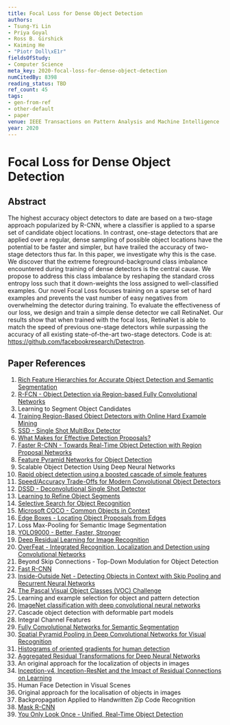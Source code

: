 ```yaml
---
title: Focal Loss for Dense Object Detection
authors:
- Tsung-Yi Lin
- Priya Goyal
- Ross B. Girshick
- Kaiming He
- "Piotr Doll\xE1r"
fieldsOfStudy:
- Computer Science
meta_key: 2020-focal-loss-for-dense-object-detection
numCitedBy: 8398
reading_status: TBD
ref_count: 45
tags:
- gen-from-ref
- other-default
- paper
venue: IEEE Transactions on Pattern Analysis and Machine Intelligence
year: 2020
---
```


# Focal Loss for Dense Object Detection

## Abstract

The highest accuracy object detectors to date are based on a two-stage approach popularized by R-CNN, where a classifier is applied to a sparse set of candidate object locations. In contrast, one-stage detectors that are applied over a regular, dense sampling of possible object locations have the potential to be faster and simpler, but have trailed the accuracy of two-stage detectors thus far. In this paper, we investigate why this is the case. We discover that the extreme foreground-background class imbalance encountered during training of dense detectors is the central cause. We propose to address this class imbalance by reshaping the standard cross entropy loss such that it down-weights the loss assigned to well-classified examples. Our novel Focal Loss focuses training on a sparse set of hard examples and prevents the vast number of easy negatives from overwhelming the detector during training. To evaluate the effectiveness of our loss, we design and train a simple dense detector we call RetinaNet. Our results show that when trained with the focal loss, RetinaNet is able to match the speed of previous one-stage detectors while surpassing the accuracy of all existing state-of-the-art two-stage detectors. Code is at: https://github.com/facebookresearch/Detectron.

## Paper References

1. [Rich Feature Hierarchies for Accurate Object Detection and Semantic Segmentation](2014-rich-feature-hierarchies-for-accurate-object-detection-and-semantic-segmentation)
2. [R-FCN - Object Detection via Region-based Fully Convolutional Networks](2016-r-fcn-object-detection-via-region-based-fully-convolutional-networks)
3. Learning to Segment Object Candidates
4. [Training Region-Based Object Detectors with Online Hard Example Mining](2016-training-region-based-object-detectors-with-online-hard-example-mining)
5. [SSD - Single Shot MultiBox Detector](2016-ssd-single-shot-multibox-detector)
6. [What Makes for Effective Detection Proposals?](2016-what-makes-for-effective-detection-proposals)
7. [Faster R-CNN - Towards Real-Time Object Detection with Region Proposal Networks](2015-faster-r-cnn-towards-real-time-object-detection-with-region-proposal-networks)
8. [Feature Pyramid Networks for Object Detection](2017-feature-pyramid-networks-for-object-detection)
9. Scalable Object Detection Using Deep Neural Networks
10. [Rapid object detection using a boosted cascade of simple features](2001-rapid-object-detection-using-a-boosted-cascade-of-simple-features)
11. [Speed/Accuracy Trade-Offs for Modern Convolutional Object Detectors](2017-speed-accuracy-trade-offs-for-modern-convolutional-object-detectors)
12. [DSSD - Deconvolutional Single Shot Detector](2017-dssd-deconvolutional-single-shot-detector)
13. [Learning to Refine Object Segments](2016-learning-to-refine-object-segments)
14. [Selective Search for Object Recognition](2013-selective-search-for-object-recognition)
15. [Microsoft COCO - Common Objects in Context](2014-microsoft-coco-common-objects-in-context)
16. [Edge Boxes - Locating Object Proposals from Edges](2014-edge-boxes-locating-object-proposals-from-edges)
17. Loss Max-Pooling for Semantic Image Segmentation
18. [YOLO9000 - Better, Faster, Stronger](2017-yolo9000-better-faster-stronger)
19. [Deep Residual Learning for Image Recognition](2016-deep-residual-learning-for-image-recognition)
20. [OverFeat - Integrated Recognition, Localization and Detection using Convolutional Networks](2014-overfeat-integrated-recognition-localization-and-detection-using-convolutional-networks)
21. Beyond Skip Connections - Top-Down Modulation for Object Detection
22. [Fast R-CNN](2015-fast-r-cnn)
23. [Inside-Outside Net - Detecting Objects in Context with Skip Pooling and Recurrent Neural Networks](2016-inside-outside-net-detecting-objects-in-context-with-skip-pooling-and-recurrent-neural-networks)
24. [The Pascal Visual Object Classes (VOC) Challenge](2009-the-pascal-visual-object-classes-voc-challenge)
25. Learning and example selection for object and pattern detection
26. [ImageNet classification with deep convolutional neural networks](2012-imagenet-classification-with-deep-convolutional-neural-networks)
27. Cascade object detection with deformable part models
28. Integral Channel Features
29. [Fully Convolutional Networks for Semantic Segmentation](2017-fully-convolutional-networks-for-semantic-segmentation)
30. [Spatial Pyramid Pooling in Deep Convolutional Networks for Visual Recognition](2015-spatial-pyramid-pooling-in-deep-convolutional-networks-for-visual-recognition)
31. [Histograms of oriented gradients for human detection](2005-histograms-of-oriented-gradients-for-human-detection)
32. [Aggregated Residual Transformations for Deep Neural Networks](2017-aggregated-residual-transformations-for-deep-neural-networks)
33. An original approach for the localization of objects in images
34. [Inception-v4, Inception-ResNet and the Impact of Residual Connections on Learning](2017-inception-v4-inception-resnet-and-the-impact-of-residual-connections-on-learning)
35. Human Face Detection in Visual Scenes
36. Original approach for the localisation of objects in images
37. Backpropagation Applied to Handwritten Zip Code Recognition
38. [Mask R-CNN](2020-mask-r-cnn)
39. [You Only Look Once - Unified, Real-Time Object Detection](2016-you-only-look-once-unified-real-time-object-detection)
